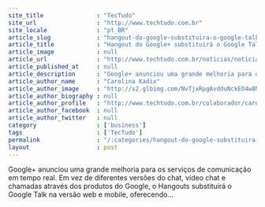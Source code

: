 ```yaml
---
site_title               : "TecTudo"
site_url                 : "http://www.techtudo.com.br"
site_locale              : "pt_BR"
article_slug             : "hangout-do-google-substituira-o-google-talk-na-versao-web-e-mobile"
article_title            : "Hangout do Google+ substituirá o Google Talk na versão web e mobile"
article_image            : null
article_url              : "http://www.techtudo.com.br/noticias/noticia/2013/05/hangout-do-google-substituira-o-google-talk-na-versao-web-e-mobile.html"
article_published_at     : null
article_description      : "Google+ anunciou uma grande melhoria para os serviços de comunicação em tempo real. Em vez de diferentes versões do chat, vídeo chat e chamadas através dos produtos do Google, o Hangouts substituirá o Google Talk na versão web e mobile, oferecendo..."
article_author_name      : "Carolina Kadix"
article_author_image     : "http://s2.glbimg.com/NvTjxRpgAvdduNckEO4w8NqNn-I=/30x30/s2.glbimg.com/1k_hhpBFqkg632enQTYqfbmy_QI=/0x23:213x235/75x75/s.glbimg.com/po/tt/f/original/2013/02/05/kadix_foto.png"
article_author_biography : null
article_author_profile   : "http://www.techtudo.com.br/colaborador/carolina-kadix.html"
article_author_facebook  : null
article_author_twitter   : null
category                 : ['business']
tags                     : ['TecTudo']
permalink                : "/:categories/hangout-do-google-substituira-o-google-talk-na-versao-web-e-mobile/"
layout                   : post
---
```


Google+ anunciou uma grande melhoria para os serviços de comunicação em tempo real. Em vez de diferentes versões do chat, vídeo chat e chamadas através dos produtos do Google, o Hangouts substituirá o Google Talk na versão web e mobile, oferecendo...
